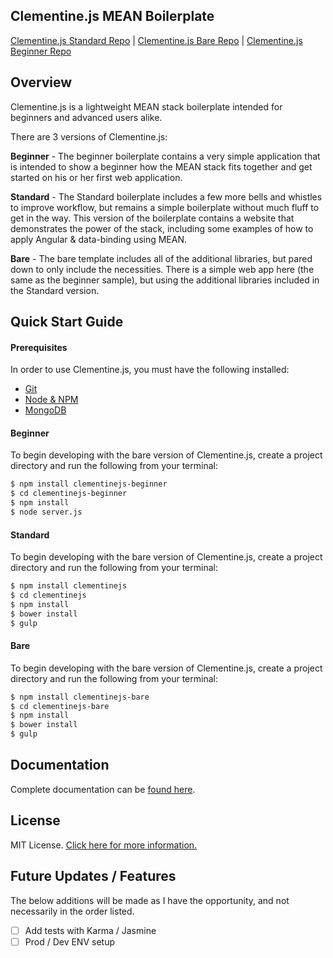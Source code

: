 ## Clementine.js MEAN Boilerplate

[Clementine.js Standard Repo](https://github.com/johnstonbl01/clementinejs) | [Clementine.js Bare Repo](https://github.com/johnstonbl01/clementinejs-bare) | [Clementine.js Beginner Repo](https://github.com/johnstonbl01/clementinejs-beginner)

## Overview

Clementine.js is a lightweight MEAN stack boilerplate intended for beginners and advanced users alike. 

There are 3 versions of Clementine.js:

**Beginner** - The beginner boilerplate contains a very simple application that is intended to show a beginner how the MEAN stack fits together and get started on his or her first web application.

**Standard** - The Standard boilerplate includes a few more bells and whistles to improve workflow, but remains a simple boilerplate without much fluff to get in the way. This version of the boilerplate contains a website that demonstrates the power of the stack, including some examples of how to apply Angular & data-binding using MEAN.

**Bare** - The bare template includes all of the additional libraries, but pared down to only include the necessities. There is a simple web app here (the same as the beginner sample), but using the additional libraries included in the Standard version.

## Quick Start Guide

#### Prerequisites

In order to use Clementine.js, you must have the following installed:

- [Git](https://git-scm.com/)
- [Node & NPM](https://nodejs.org/)
- [MongoDB](http://www.mongodb.org/)

#### Beginner

To begin developing with the bare version of Clementine.js, create a project directory and run the following from your terminal:

```bash
$ npm install clementinejs-beginner
$ cd clementinejs-beginner
$ npm install
$ node server.js
```

#### Standard

To begin developing with the bare version of Clementine.js, create a project directory and run the following from your terminal:

```bash
$ npm install clementinejs
$ cd clementinejs
$ npm install
$ bower install
$ gulp
```

#### Bare

To begin developing with the bare version of Clementine.js, create a project directory and run the following from your terminal:

```bash
$ npm install clementinejs-bare
$ cd clementinejs-bare
$ npm install
$ bower install
$ gulp
```

## Documentation

Complete documentation can be [found here](http://johnstonbl01.github.io/clementinejs).

## License

MIT License. [Click here for more information.](LICENSE.md)

## Future Updates / Features

The below additions will be made as I have the opportunity, and not necessarily in the order listed.

- [ ] Add tests with Karma / Jasmine
- [ ] Prod / Dev ENV setup